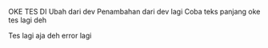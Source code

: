 OKE TES
DI Ubah dari dev
Penambahan dari dev lagi
Coba teks panjang
oke tes lagi deh


Tes lagi aja deh error lagi